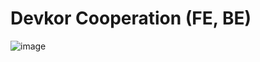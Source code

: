 # Devkor Cooperation (FE, BE)

![image](https://user-images.githubusercontent.com/105578577/220253201-7a474887-800d-4740-b477-40be59e911fe.png)


